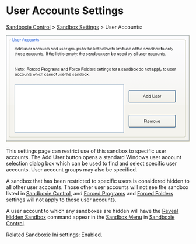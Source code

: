 # User Accounts Settings

[Sandboxie Control](SandboxieControl.md) > [Sandbox Settings](SandboxSettings.md) > User Accounts:

![](Media/UserAccountsSettings.png)

This settings page can restrict use of this sandbox to specific user accounts. The Add User button opens a standard Windows user account selection dialog box which can be used to find and select specific user accounts. User account groups may also be specified.

A sandbox that has been restricted to specific users is considered hidden to all other user accounts. Those other user accounts will not see the sandbox listed in [Sandboxie Control](SandboxieControl.md), and [Forced Programs](ForcedPrograms.md) and [Forced Folders](ForcedFolders.md) settings will not apply to those user accounts.

A user account to which any sandboxes are hidden will have the [Reveal Hidden Sandbox](RevealHiddenSandbox.md) command appear in the [Sandbox Menu](SandboxMenu.md) in [Sandboxie Control](SandboxieControl.md).

Related Sandboxie Ini settings: Enabled.
